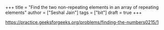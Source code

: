 +++
title = "Find the two non-repeating elements in an array of repeating elements"
author = ["Seshal Jain"]
tags = ["bit"]
draft = true
+++

<https://practice.geeksforgeeks.org/problems/finding-the-numbers0215/1>
